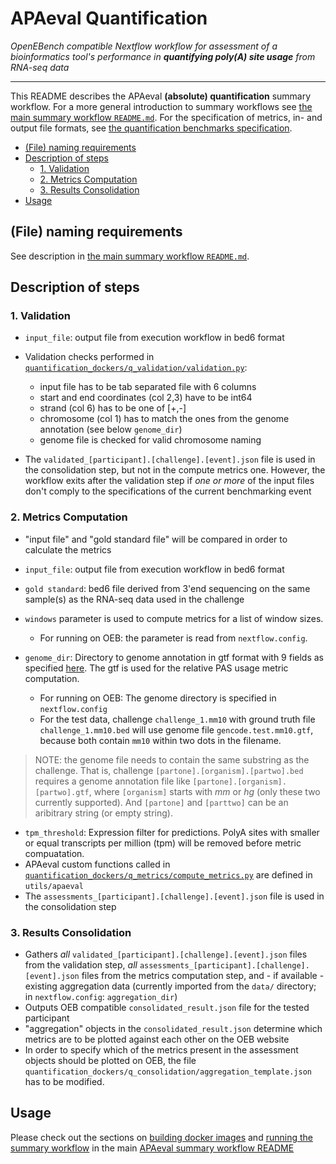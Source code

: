 # APAeval Quantification

*OpenEBench compatible Nextflow workflow for assessment of a bioinformatics tool's performance in **quantifying poly(A) site usage** from RNA-seq data*
___

This README describes the APAeval **(absolute) quantification** summary workflow. For a more general introduction to summary workflows see [the main summary workflow `README.md`][readme-swf]. For the specification of metrics, in- and output file formats, see [the quantification benchmarks specification][q-spec].

- [(File) naming requirements](#file-naming-requirements)
- [Description of steps](#description-of-steps)
  - [1. Validation](#1-validation)
  - [2. Metrics Computation](#2-metrics-computation)
  - [3. Results Consolidation](#3-results-consolidation)
- [Usage](#usage)
## (File) naming requirements
See description in [the main summary workflow `README.md`][readme-swf-naming].
## Description of steps
### 1. Validation
- `input_file`: output file from execution workflow in bed6 format
- Validation checks performed in [`quantification_dockers/q_validation/validation.py`][validation-py]:
   - input file has to be tab separated file with 6 columns
   - start and end coordinates (col 2,3) have to be int64
   - strand (col 6) has to be one of [+,-]
   - chromosome (col 1) has to match the ones from the genome annotation (see below `genome_dir`)
   - genome file is checked for valid chromosome naming
  
- The `validated_[participant].[challenge].[event].json` file is used in the consolidation step, but not in the compute metrics one. However, the workflow exits after the validation step if *one or more* of the input files don't comply to the specifications of the current benchmarking event
  
### 2. Metrics Computation
- "input file" and "gold standard file" will be compared in order to calculate the metrics
- `input_file`: output file from execution workflow in bed6 format
- `gold standard`: bed6 file derived from 3'end sequencing on the same sample(s) as the RNA-seq data used in the challenge

- `windows` parameter is used to compute metrics for a list of window sizes.
    - For running on OEB: the parameter is read from `nextflow.config`.
- `genome_dir`: Directory to genome annotation in gtf format with 9 fields as specified [here](https://www.gencodegenes.org/pages/data_format.html). The gtf is used for the relative PAS usage metric computation.
  - For running on OEB: The genome directory is specified in `nextflow.config`
  - For the test data, challenge `challenge_1.mm10` with ground truth file `challenge_1.mm10.bed` will use genome file `gencode.test.mm10.gtf`, because both contain `mm10` within two dots in the filename.
> NOTE: the genome file needs to contain the same substring as the challenge. That is, challenge `[partone].[organism].[partwo].bed` requires a genome annotation file like `[partone].[organism].[partwo].gtf`, where `[organism]` starts with *mm* or *hg* (only these two currently supported). And `[partone]` and `[parttwo]` can be an aribitrary string (or empty string).
- `tpm_threshold`: Expression filter for predictions. PolyA sites with smaller or equal transcripts per million (tpm) will be removed before metric compuatation.
- APAeval custom functions called in [`quantification_dockers/q_metrics/compute_metrics.py`][metrics-py] are defined in `utils/apaeval`
- The `assessments_[participant].[challenge].[event].json` file is used in the consolidation step


### 3. Results Consolidation
- Gathers *all* `validated_[participant].[challenge].[event].json` files from the validation step, *all* `assessments_[participant].[challenge].[event].json` files from the metrics computation step, and - if available - existing aggregation data (currently imported from the `data/` directory; in `nextflow.config`: `aggregation_dir`)
- Outputs OEB compatible `consolidated_result.json` file for the tested participant
- "aggregation" objects in the `consolidated_result.json` determine which metrics are to be plotted against each other on the OEB website
- In order to specify which of the metrics present in the assessment objects should be plotted on OEB, the file `quantification_dockers/q_consolidation/aggregation_template.json` has to be modified.

## Usage
Please check out the sections on [building docker images][build-images] and [running the summary workflow][run-workflow] in the main [APAeval summary workflow README][readme-swf]


[//]: # (References)
[readme-swf]: ../README.md
[readme-swf-naming]: ../README.md#how-to-file-naming-requirements
[build-images]: ../README.md#7-build-images
[run-workflow]: ../README.md#8-test-run
[q-spec]: ./specification/
[validation-py]:./quantification_dockers/q_validation/validation.py
[metrics-py]:./quantification_dockers/q_metrics/compute_metrics.py
[nextflow-config]: ./nextflow.config
[tool-event-config]: ./tool_event.config
